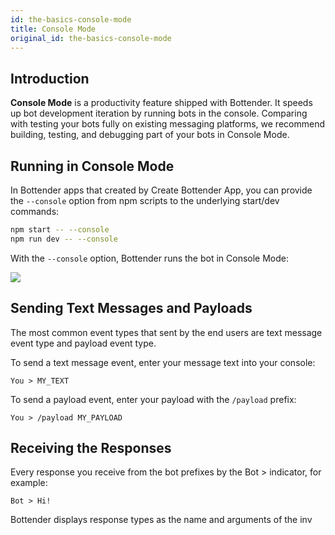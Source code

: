```yaml
---
id: the-basics-console-mode
title: Console Mode
original_id: the-basics-console-mode
---
```


## Introduction

**Console Mode** is a productivity feature shipped with Bottender. It speeds up bot development iteration by running bots in the console. Comparing with testing your bots fully on existing messaging platforms, we recommend building, testing, and debugging part of your bots in Console Mode.

## Running in Console Mode

In Bottender apps that created by Create Bottender App, you can provide the `--console` option from npm scripts to the underlying start/dev commands:

```sh
npm start -- --console
npm run dev -- --console
```

With the `--console` option, Bottender runs the bot in Console Mode:

![](https://user-images.githubusercontent.com/3382565/67745487-57991c80-fa5f-11e9-8eb7-9e4144df9e73.png)

## Sending Text Messages and Payloads

The most common event types that sent by the end users are text message event type and payload event type.

To send a text message event, enter your message text into your console:

```
You > MY_TEXT
```

To send a payload event, enter your payload with the `/payload` prefix:

```
You > /payload MY_PAYLOAD
```

## Receiving the Responses

Every response you receive from the bot prefixes by the Bot > indicator, for example:

```
Bot > Hi!
```

Bottender displays response types as the name and arguments of the inv